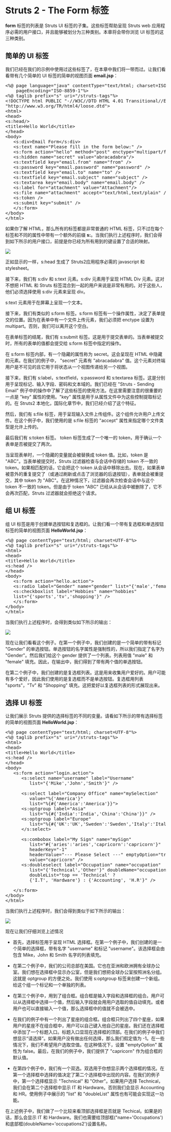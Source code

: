 # Struts 2 - The Form 标签

**form** 标签的列表是 Struts UI 标签的子集。这些标签帮助呈现 Struts web 应用程序必需的用户接口，并且能够被划分为三种类别。本章将会带你浏览 UI 标签的这三种类别。

## 简单的 UI 标签

我们已经在我们的示例中使用过这些标签了，在本章中我们将一带而过。让我们看看带有几个简单的 UI 标签的简单的视图页面 **email.jsp**：

<pre class="prettyprint notranslate">
&lt;%@ page language="java" contentType="text/html; charset=ISO-8859-1"
	pageEncoding="ISO-8859-1"%&gt;
&lt;%@ taglib prefix="s" uri="/struts-tags"%&gt;
&lt;!DOCTYPE html PUBLIC "-//W3C//DTD HTML 4.01 Transitional//EN" 
"http://www.w3.org/TR/html4/loose.dtd"&gt;
&lt;html&gt;
&lt;head&gt;
&lt;s:head/&gt;
&lt;title&gt;Hello World&lt;/title&gt;
&lt;/head&gt;
&lt;body&gt;
   &lt;s:div&gt;Email Form&lt;/s:div&gt;
   &lt;s:text name="Please fill in the form below:" /&gt;
   &lt;s:form action="hello" method="post" enctype="multipart/form-data"&gt;
   &lt;s:hidden name="secret" value="abracadabra"/&gt;
   &lt;s:textfield key="email.from" name="from" /&gt;
   &lt;s:password key="email.password" name="password" /&gt;
   &lt;s:textfield key="email.to" name="to" /&gt;
   &lt;s:textfield key="email.subject" name="subject" /&gt;
   &lt;s:textarea key="email.body" name="email.body" /&gt;
   &lt;s:label for="attachment" value="Attachment"/&gt;
   &lt;s:file name="attachment" accept="text/html,text/plain" /&gt;
   &lt;s:token /&gt;
   &lt;s:submit key="submit" /&gt;
   &lt;/s:form&gt;
&lt;/body&gt;
&lt;/html&gt;
</pre>

如果你了解 HTML，那么所有的标签都是非常普通的 HTML 标签，只不过在每个标签和不同的属性中带有一个额外的前缀 **s:**。当我们执行上述程序时，我们会得到如下所示的用户接口，前提是你已经为所有用到的键设置了合适的映射。

![](images/simpleuitag.jpg)

正如显示的一样，s:head 生成了 Struts2应用程序必需的 javascript 和 stylesheet。

接下来，我们有 s:div 和 s:text 元素。s:div 元素用于呈现 HTML Div 元素。这对不想把 HTML 和 Struts 标签混合到一起的用户来说是非常有用的。对于这些人，他们必须选择使用 s:div 元素来呈现 div。

s:text 元素用于在屏幕上呈现一个文本。

接下来，我们有类似的 s:form 标签。s:form 标签有一个操作属性，决定了表单提交的位置。因为在表单中有一个文件上传元素，我们必须把 enctype 设置为 multipart。否则，我们可以离开这个空白。

在表单标签的结尾，我们有 s:submit 标签。这是用于提交表单的。当表单被提交时，所有的表单的值都会提交给 s:form 标签中指定的操作。

在 s:form 标签内部，有一个隐藏的属性称为 secret。这会呈现在 HTML 中隐藏的元素。在我们的例子中， "secret" 元素有 "abracadabra" 值。这个元素对终端用户是不可见的且它用于将状态从一个视图传递给另一个视图。

接下来，我们有 s:label，s:textfield，s:password 和 s:textarea 标签。这是分别用于呈现标记、输入字段、密码和文本域的。我们已经在 "Struts - Sending Email" 例子中的操作中了解了这些标签的使用方法。在这里需要注意的很重要的一点是 "key"  属性的使用。"key"  属性是用于从属性文件中为这些控制提取标记的。在 Struts2 本地化，国际化章节中，我们已经介绍了这个特征。

然后，我们有 s:file 标签，用于呈现输入文件上传组件。这个组件允许用户上传文件。在这个例子中，我们使用的是 s:file 标签的 "accept" 属性来指定哪个文件类型是允许上传的。

最后我们有 s:token 标签。 token 标签生成了一个唯一的  token，用于确认一个表单是否被提交了两次。

当呈现表单时，一个隐藏的变量就会被替换成 token 值。比如，token 是 "ABC"。当表单被提交时，Struts 过滤器检查与会话中存储的 token 不一致的 token。如果相匹配的话，它会把这个 token 从会话中移除出去。现在，如果表单被意外的重复提交了（或通过刷新或点击了浏览器的后退按钮），表单就会被重提交，其中 token 为 "ABC"。在这种情况下，过滤器会再次检查会话中与这个 token 不一致的 token。但是由于 token "ABC" 已经从从会话中被删除了，它不会再次匹配，Struts 过滤器就会拒绝这个请求。

## 组 UI 标签

组 UI 标签是用于创建单选按钮和复选框的。让我们看一个带有复选框和单选按钮标签的简单的视图页面 **HelloWorld.jsp**：

<pre class="prettyprint notranslate">
&lt;%@ page contentType="text/html; charset=UTF-8"%&gt;
&lt;%@ taglib prefix="s" uri="/struts-tags"%&gt;
&lt;html&gt;
&lt;head&gt;
&lt;title&gt;Hello World&lt;/title&gt;
&lt;s:head /&gt;
&lt;/head&gt;
&lt;body&gt;
   &lt;s:form action="hello.action"&gt;
   &lt;s:radio label="Gender" name="gender" list="{'male','female'}" /&gt;
   &lt;s:checkboxlist label="Hobbies" name="hobbies"
   list="{'sports','tv','shopping'}" /&gt;
   &lt;/s:form&gt;
&lt;/body&gt;
&lt;/html&gt;
</pre>

当我们执行上述程序时，会得到类似如下所示的输出：

![](images/sturtsgrouptag.jpg)

现在让我们看看这个例子。在第一个例子中，我们创建的是一个简单的带有标记 "Gender" 的单选按钮。单选按钮的名字属性是强制性的，所以我们指定了名字为 "Gender"。然后我们给这个 gender 提供了一个列表。列表用值 "male" 和 "female" 填充。因此，在输出中，我们得到了带有两个值的单选按钮。

在第二个例子中，我们创建的是复选框列表。这是用来收集用户爱好的。用户可能有多个爱好，因此我们使用的是复选框而不是单选按钮。复选框用列表 "sports"，"Tv" 和 "Shopping" 填充。这把爱好以复选框列表的形式展现出来。

## 选择 UI 标签

让我们展示 Struts 提供的选择标签的不同的变量。请看如下所示的带有选择标签的简单的视图页面 **HelloWorld.jsp**：

<pre class="prettyprint notranslate">
&lt;%@ page contentType="text/html; charset=UTF-8"%&gt;
&lt;%@ taglib prefix="s" uri="/struts-tags"%&gt;
&lt;html&gt;
&lt;head&gt;
&lt;title&gt;Hello World&lt;/title&gt;
&lt;s:head /&gt;
&lt;/head&gt;
&lt;body&gt;
   &lt;s:form action="login.action"&gt;
      &lt;s:select name="username" label="Username"
         list="{'Mike','John','Smith'}" /&gt;

      &lt;s:select label="Company Office" name="mySelection"
         value="%{'America'}"
         list="%{#{'America':'America'}}"&gt;
      &lt;s:optgroup label="Asia" 
         list="%{#{'India':'India','China':'China'}}" /&gt;
      &lt;s:optgroup label="Europe"
         list="%{#{'UK':'UK','Sweden':'Sweden','Italy':'Italy'}}" /&gt;
      &lt;/s:select&gt;

      &lt;s:combobox label="My Sign" name="mySign"
         list="#{'aries':'aries','capricorn':'capricorn'}"
         headerKey="-1" 
         headerValue="--- Please Select ---" emptyOption="true"
         value="capricorn" /&gt;
      &lt;s:doubleselect label="Occupation" name="occupation"
         list="{'Technical','Other'}" doubleName="occupations2"
         doubleList="top == 'Technical' ? 
         {'I.T', 'Hardware'} : {'Accounting', 'H.R'}" /&gt;

   &lt;/s:form&gt;
&lt;/body&gt;
&lt;/html&gt;
</pre>

当我们执行上述程序时，我们会得到类似于如下所示的输出：

![](images/sturtsselecttag.jpg)


现在让我们仔细浏览上述情况

- 首先，选择标签用于呈现 HTML 选择框。在第一个例子中，我们创建的是一个简单的选择框，带有名字 "username" 和标记 "username"。该选择框会由包含 Mike，John 和 Smith 名字的列表填充。

- 在第二个例子中，我们的公司总部在美国。它也在亚洲和欧洲拥有全球办公室。我们想在选择框中显示办公室，但是我们想把全球办公室按照洲名分组。这就是 optgroup 的方便之处。我们使用 s:optgroup 标签来创建一个新组。给这个组一个标记和一个单独的列表。

- 在第三个例子中，用到了组合框。组合框是输入字段和选择框的组合。用户可以从选择框中选择一个值，然后输入字段就会用用户选取的值自动填充。或者用户也可以直接输入一个值，那么选择框中的值就不会被选中。

- 在我们的例子中有一个列出了星座的组合框。组合框只列出了四个星座，如果用户的星座不在组合框中，用户可以自己键入他自己的星座。我们还在选择框中添加了一个标题入口。标题入口显现在选择框的顶部。在我们的例子中我们想显示“请选择”。如果用户没有做出任何选择，那么我们假定值为 -1。在一些情况下，我们不希望用户选取空值。在这种情况下，设置 "emptyOption" 属性为 false。最后，在我们的例子中，我们提供了 "capricorn" 作为组合框的默认值。

- 在第四个例子中，我们有一个双选。双选用于你想显示两个选择框的情况。在第一个选择框中选择的值决定了第二个选择框中出现的内容。在我们的例子中，第一个选择框显示 "Technical" 和 "Other"。如果用户选择 Technical，我们会在第二个选择框中显示 IT 和 Hardware。否则我们会显示 Accounting 和 HR。使用例子中展示的 "list" 和 "doubleList" 属性也有可能会实现这一功能。

在上述例子中，我们做了一个比较来看顶部选择框是否就是 Techical。如果是的话，那么会显示 IT 和 Hardware。我们也需要给顶部框("name='Occupations')和底部框(doubleName='occupations2')设置名称。
